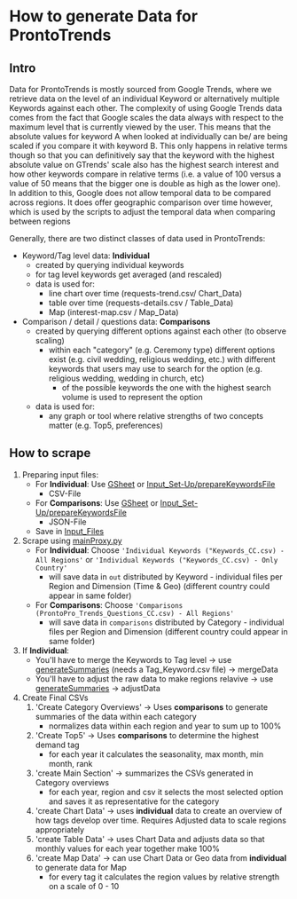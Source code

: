 # How to generate Data for ProntoTrends
## Intro
Data for ProntoTrends is mostly sourced from Google Trends, where we retrieve data on the level of an individual Keyword or alternatively multiple Keywords against each other. 
The complexity of using Google Trends data comes from the fact that Google scales the data always with respect to the maximum level that is currently viewed by the user. This means that the absolute values for keyword A when looked at individually can be/ are being scaled if you compare it with keyword B. This only happens in relative terms though so that you can definitively say that the keyword with the highest absolute value on GTrends' scale also has the highest search interest and how other keywords compare in relative terms (i.e. a value of 100 versus a value of 50 means that the bigger one is double as high as the lower one). In addition to this, Google does not allow temporal data to be compared across regions. It does offer geographic comparison over time however, which is used by the scripts to adjust the temporal data when comparing between regions

Generally, there are two distinct classes of data used in ProntoTrends: 
- Keyword/Tag level data: **Individual**
    - created by querying individual keywords
    - for tag level keywords get averaged (and rescaled)
    - data is used for: 
        - line chart over time (requests-trend.csv/ Chart_Data)
        - table over time (requests-details.csv / Table_Data)
        - Map (interest-map.csv / Map_Data)
- Comparison / detail / questions data: **Comparisons**
    - created by querying different options against each other (to observe scaling)
        - within each "category" (e.g. Ceremony type) different options exist (e.g. civil wedding, religious wedding, etc.) with different keywords that users may use to search for the option (e.g. religious wedding, wedding in church, etc)
            - of the possible keywords the one with the highest search volume is used to represent the option
    - data is used for:
        - any graph or tool where relative strengths of two concepts matter (e.g. Top5, preferences)

## How to scrape
1. Preparing input files:
    - For **Individual**: Use [GSheet](https://docs.google.com/spreadsheets/d/1ZQufyEAPnQ3SLZk0HlZFBCfrGR_NKVre7iVaAM6REds/edit#gid=0) or [Input_Set-Up/prepareKeywordsFile](/Input_Set-Up/prepareKeywordsFile.py)
        - CSV-File
    - For **Comparisons**: Use [GSheet](https://docs.google.com/spreadsheets/d/1VC8zJ-nDKmqFz5ZJElBawym6WNe2_kqkNl4edVeHYNE/edit#gid=1763766041)  or [Input_Set-Up/prepareKeywordsFile](/Input_Set-Up/prepareKeywordsFile.py)
        - JSON-File
    - Save in [Input_Files](/Input_Files)
2. Scrape using [mainProxy.py](/Datapipeline/mainProxy.py)
    - For **Individual**: Choose `'Individual Keywords ("Keywords_CC.csv) - All Regions'` or `'Individual Keywords ("Keywords_CC.csv) - Only Country'`
        - will save data in `out` distributed by Keyword - individual files per Region and Dimension (Time & Geo) (different country could appear in same folder)
    - For **Comparisons**: Choose `'Comparisons (ProntoPro_Trends_Questions_CC.csv) - All Regions'`
        - will save data in `comparisons` distributed by Category - individual files per Region and Dimension (different country could appear in same folder)
3. If **Individual**: 
    - You'll have to merge the Keywords to Tag level -> use [generateSummaries](/Datapipelineries.py) (needs a Tag_Keyword.csv file) -> mergeData
    - You'll have to adjust the raw data to make regions relavive -> use [generateSummaries](/Datapipelineries.py) -> adjustData
4. Create Final CSVs
    1. 'Create Category Overviews' -> Uses **comparisons** to generate summaries of the data within each category
        - normalizes data within each region and year to sum up to 100%
    2. 'Create Top5' -> Uses **comparisons** to determine the highest demand tag
        - for each year it calculates the seasonality, max month, min month, rank
    3. 'create Main Section' -> summarizes the CSVs generated in Category overviews
        - for each year, region and csv it selects the most selected option and saves it as representative for the category
    4. 'create Chart Data' -> uses **individual** data to create an overview of how tags develop over time. Requires Adjusted data to scale regions appropriately
    5. 'create Table Data' -> uses Chart Data and adjusts data so that monthly values for each year together make 100%
    6. 'create Map Data' -> can use Chart Data or Geo data from **individual** to generate data for Map
        - for every tag it calculates the region values by relative strength on a scale of 0 - 10 